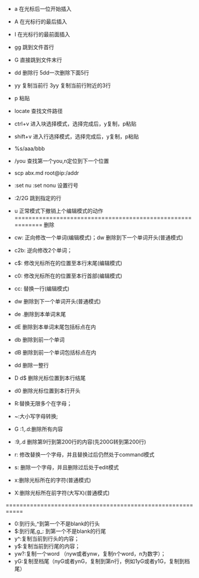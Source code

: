 * a   在光标后一位开始插入
* A   在光标行的最后插入
* I   在光标行的最前面插入
* gg  跳到文件首行
* G   直接跳到文件末行
* dd  删除行 5dd一次删除下面5行
* yy  复制当前行  3yy 复制当前行附近的3行
* p   粘贴
* locate 查找文件路径
* ctrl+v 进入块选择模式，选择完成后，y复制，p粘贴
* shift+v 进入行选择模式，选择完成后，y复制，p粘贴
* %s/aaa/bbb
* /you 查找第一个you,n定位到下一个位置
* scp abx.md root@ip:/addr
* :set nu :set nonu 设置行号
* :2/2G 跳到指定的行
* u 正常模式下撤销上个编辑模式的动作
===========================================================
删除

* cw: 正向修改一个单词(编辑模式)；dw 删除到下一个单词开头(普通模式)
* c2b: 逆向修改2个单词；
* c$: 修改光标所在的位置至本行末尾(编辑模式)
* c0: 修改光标所在的位置至本行首部(编辑模式)
* cc: 替换一行(编辑模式)
* dw 删除到下一个单词开头(普通模式)
* de .删除到本单词末尾
* dE  删除到本单词末尾包括标点在内
* db  删除到前一个单词
* dB  删除到前一个单词包括标点在内
* dd  删除一整行
* D d$ 删除光标位置到本行结尾
* d0 删除光标位置到本行开头
* R:替换无限多个在字母；
* ~:大小写字母转换;
* G :1,.d:删除所有内容
* :9,.d 删除第9行到第200行的内容(先200G转到第200行)
* r: 修改替换一个字母，并且替换过后仍然处于command模式
* s: 删除一个字母，并且删除过后处于edit模式
* x:删除光标所在的字符(普通模式)
* X:删除光标所在前字符(大写X)(普通模式)

===========================================================

* 0:到行头,^到第一个不是blank的行头
* $:到行尾,g_: 到第一个不是blank的行尾
* y^:复制当前到行头的内容； 
* y$:复制当前到行尾的内容； 
* yw?:复制一个word （nyw或者ynw，复制n个word，n为数字）； 
* yG:复制至档尾（nyG或者ynG，复制到第n行，例如1yG或者y1G，复制到档尾）
